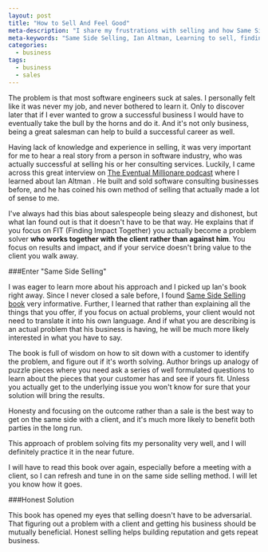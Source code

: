 ```yaml
---
layout: post
title: "How to Sell And Feel Good"
meta-description: "I share my frustrations with selling and how Same Side Selling booked helped me to overcome some anxieties."
meta-keywords: "Same Side Selling, Ian Altman, Learning to sell, finding impact together."
categories: 
  - business
tags:
  - business
  - sales
---
```

The problem is that most software engineers suck at sales. I personally felt like it was never my job, and never bothered to learn it. Only to discover later that if I ever wanted to grow a successful business I would have to eventually take the bull by the horns and do it. And it's not only business, being a great salesman can help to build a successful career as well. 

Having lack of knowledge and experience in selling, it was very important for me to hear a real story from a person in software industry, who was actually successful at selling his or her consulting services. Luckily, I came across this great interview on [The Eventual Millionare podcast][1] where I learned about Ian Altman . He built and sold software consulting businesses before, and he has coined his own method of selling that actually made a lot of sense to me. 

I've always had this bias about salespeople being sleazy and dishonest, but what Ian found out is that it doesn't have to be that way. He explains that if you focus on FIT (Finding Impact Together) you actually become a problem solver **who works together with the client rather than against him**. You focus on results and impact, and if your service doesn't bring value to the client you walk away. 

###Enter "Same Side Selling"

I was eager to learn more about his approach and I picked up Ian's book right away. Since I never closed a sale before, I found [Same Side Selling book][2] very informative. Further, I learned that rather than explaining all the things that you offer, if you focus on actual problems, your client would not need to translate it into his own language. And if what you are describing is an actual problem that his business is having, he will be much more likely interested in what you have to say. 

The book is full of wisdom on how to sit down with a customer to identify the problem, and figure out if it's worth solving. Author brings up analogy of puzzle pieces where you need ask a series of well formulated questions to learn about the pieces that your customer has and see if yours fit. Unless you actually get to the underlying issue you won't know for sure that your solution will bring the results. 

Honesty and focusing on the outcome rather than a sale is the best way to get on the same side with a client, and it's much more likely to benefit both parties in the long run. 

This approach of problem solving fits my personality very well, and I will definitely practice it in the near future.

I will have to read this book over again, especially before a meeting with a client, so I can refresh and tune in on the same side selling method. I will let you know how it goes.

###Honest Solution

This book has opened my eyes that selling doesn't have to be adversarial. That figuring out a problem with a client and getting his business should be mutually beneficial. Honest selling helps building reputation and gets repeat business.



  [1]: http://eventualmillionaire.com/ian-altman/
  [2]: http://www.amazon.com/gp/product/1940858062/ref=as_li_tl?ie=UTF8&camp=1789&creative=390957&creativeASIN=1940858062&linkCode=as2&tag=sermassblo-20&linkId=WHVTWBK2EXC2APFL